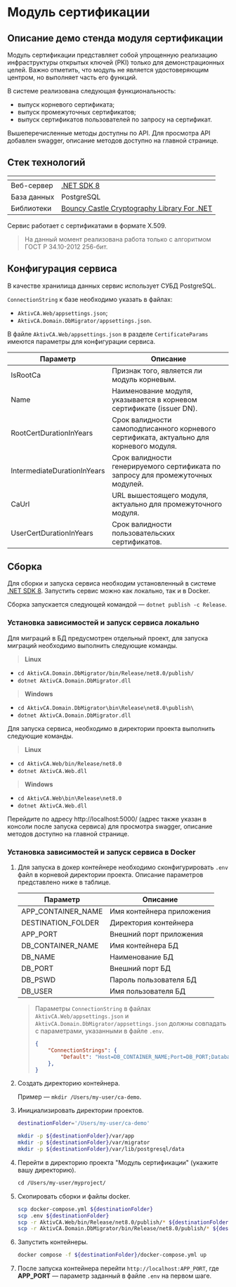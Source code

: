 # Модуль сертификации

## Описание демо стенда модуля сертификации

Модуль сертификации представляет собой упрощенную реализацию инфраструктуры открытых ключей (PKI) только для демонстрационных целей. Важно отметить, что модуль не является удостоверяющим центром, но выполняет часть его функций.

В системе реализована следующая функциональность:
- выпуск корневого сертификата;
- выпуск промежуточных сертификатов;
- выпуск сертификатов пользователей по запросу на сертификат.

Вышеперечисленные методы доступны по API. Для просмотра API добавлен swagger, описание методов доступно на главной странице.

## Стек технологий

| <!-- -->         | <!-- -->                                                                          |
| ---              | ---                                                                               |
| Веб-сервер       | [.NET SDK 8](https://dotnet.microsoft.com/en-us/download/dotnet/8.0)              |   
| База данных      | PostgreSQL                                                                        |
| Библиотеки       | [Bouncy Castle Cryptography Library For .NET](https://github.com/bcgit/bc-csharp) |

Сервис работает с сертификатами в формате X.509.
> На данный момент реализована работа только с алгоритмом ГОСТ Р 34.10-2012 256-бит.

## Конфигурация сервиса

В качестве хранилища данных сервис использует СУБД PostgreSQL.

`ConnectionString` к базе необходимо указать в файлах:
- `AktivCA.Web/appsettings.json`;
- `AktivCA.Domain.DbMigrator/appsettings.json`.

В файле `AktivCA.Web/appsettings.json` в разделе `CertificateParams` имеются параметры для конфигурации сервиса.

| Параметр                    | Описание                                                                               |
| ---                         | ---                                                                                    |
| IsRootCa                    | Признак того, является ли модуль корневым.                                             | 
| Name                        | Наименование модуля, указывается в корневом сертификате (issuer DN).                   |   
| RootCertDurationInYears     | Срок валидности самоподписанного корневого сертификата, актуально для корневого модуля.|
| IntermediateDurationInYears | Срок валидности генерируемого сертификата по запросу для промежуточных модулей.        |
| CaUrl                       | URL вышестоящего модуля, актуально для промежуточного модуля.                          |
| UserCertDurationInYears     | Срок валидности пользовательских сертификатов.                                         |

## Сборка 

Для сборки и запуска сервиса необходим установленный в системе [.NET SDK 8](https://dotnet.microsoft.com/en-us/download/dotnet/8.0). Запустить сервис можно как локально, так и в Docker.

Сборка запускается следующей командой — `dotnet publish -c Release`.

### Установка зависимостей и запуск сервиса локально

Для миграций в БД предусмотрен отдeльный проект, для запуска миграций необходимо выполнить следующие команды.

> __Linux__

- `cd AktivCA.Domain.DbMigrator/bin/Release/net8.0/publish/`
- `dotnet AktivCA.Domain.DbMigrator.dll`

> __Windows__

- `cd AktivCA.Domain.DbMigrator\bin\Release\net8.0\publish\`
- `dotnet AktivCA.Domain.DbMigrator.dll`

Для запуска сервиса, необходимо в директории проекта выполнить следующие команды.

> __Linux__

- `cd AktivCA.Web/bin/Release/net8.0`
- `dotnet AktivCA.Web.dll`

> __Windows__

- `cd AktivCA.Web\bin\Release\net8.0`
- `dotnet AktivCA.Web.dll`

Перейдите по адресу http://localhost:5000/ (адрес также указан в консоли после запуска сервиса) для просмотра swagger, описание методов доступно на главной странице. 

### Установка зависимостей и запуск сервиса в Docker

1. Для запуска в докер контейнере необходимо сконфигурировать `.env` файл в корневой директории проекта. Описание параметров представлено ниже в таблице.


    | Параметр                      | Описание                     |
    | ---                           | ---                          |
    | APP_CONTAINER_NAME            | Имя контейнера приложения    |
    | DESTINATION_FOLDER            | Директория контейнера        |
    | APP_PORT                      | Внешний порт приложения      |
    | DB_CONTAINER_NAME             | Имя контейнера БД            |
    | DB_NAME                       | Наименование БД              |
    | DB_PORT                       | Внешний порт БД              |
    | DB_PSWD                       | Пароль пользователя БД       |
    | DB_USER                       | Имя пользователя БД          |

    > Параметры `ConnectionString` в файлах `AktivCA.Web/appsettings.json` и `AktivCA.Domain.DbMigrator/appsettings.json` должны совпадать с параметрами, указанными в файле `.env`.
    > ```json
    > {
    >     "ConnectionStrings": {
    >         "Default": "Host=DB_CONTAINER_NAME;Port=DB_PORT;Database=DB_NAME;Username=DB_USER;Password=DB_PSWD"
    >     },
    > }
    > ```

2. Создать директорию контейнера.

    Пример — `mkdir /Users/my-user/ca-demo`.

3. Инициализировать директории проектов.

    ```sh
    destinationFolder='/Users/my-user/ca-demo'
    
    mkdir -p ${destinationFolder}/var/app
    mkdir -p ${destinationFolder}/var/migrator
    mkdir -p ${destinationFolder}/var/lib/postgresql/data
    ```

4. Перейти в директорию проекта "Модуль сертификации" (укажите вашу директорию).

    ```sh
    сd /Users/my-user/myproject/
    ```

5. Скопировать сборки и файлы docker.

    ```sh
    scp docker-compose.yml ${destinationFolder}
    scp .env ${destinationFolder}
    scp -r AktivCA.Web/bin/Release/net8.0/publish/* ${destinationFolder}/var/app
    scp -r AktivCA.Domain.DbMigrator/bin/Release/net8.0/publish/* ${destinationFolder}/var/migrator
    ```

6. Запустить контейнеры.

    ```sh
    docker compose -f ${destinationFolder}/docker-compose.yml up
    ```

7. После запуска контейнера перейти `http://localhost:APP_PORT`, где **APP_PORT** — параметр заданный в файле `.env` на первом шаге.